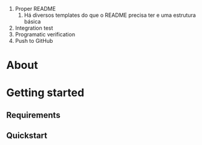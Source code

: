1. Proper README
   1. Há diversos templates do que o README precisa ter e uma estrutura básica
2. Integration test
3. Programatic verification
4. Push to GitHub

# About

# Getting started

## Requirements

## Quickstart